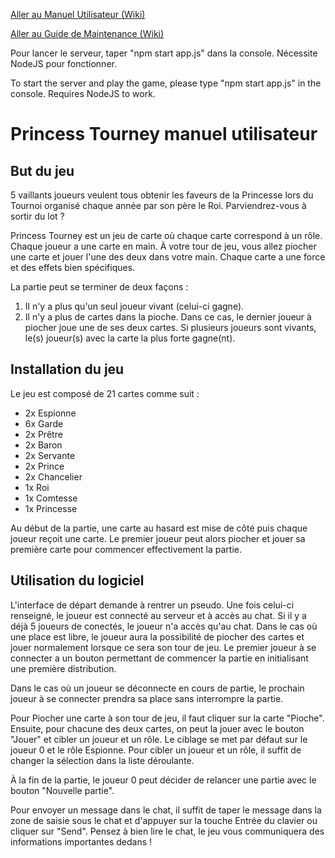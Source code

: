 [Aller au Manuel Utilisateur (Wiki)](https://github.com/Zkw-Alban/PrincessTourney/wiki/Manuel-utilisateur)

[Aller au Guide de Maintenance (Wiki)](https://github.com/Zkw-Alban/PrincessTourney/wiki/Guide-de-maintenance)

Pour lancer le serveur, taper "npm start app.js" dans la console. Nécessite NodeJS pour fonctionner.

To start the server and play the game, please type "npm start app.js" in the console. Requires NodeJS to work.

# Princess Tourney manuel utilisateur

## But du jeu

5 vaillants joueurs veulent tous obtenir les faveurs de la Princesse lors du Tournoi organisé chaque année par son père le Roi. Parviendrez-vous à sortir du lot ?

Princess Tourney est un jeu de carte où chaque carte correspond à un rôle. Chaque joueur a une carte en main. À votre tour de jeu, vous allez piocher une carte et jouer l'une des deux dans votre main. Chaque carte a une force et des effets bien spécifiques.

La partie peut se terminer de deux façons :
1. Il n'y a plus qu'un seul joueur vivant (celui-ci gagne).
2. Il n'y a plus de cartes dans la pioche. Dans ce cas, le dernier joueur à piocher joue une de ses deux cartes. Si plusieurs joueurs sont vivants, le(s) joueur(s) avec la carte la plus forte gagne(nt).

## Installation du jeu

Le jeu est composé de 21 cartes comme suit :
- 2x Espionne
- 6x Garde
- 2x Prêtre
- 2x Baron
- 2x Servante
- 2x Prince
- 2x Chancelier
- 1x Roi
- 1x Comtesse
- 1x Princesse

Au début de la partie, une carte au hasard est mise de côté puis chaque joueur reçoit une carte. Le premier joueur peut alors piocher et jouer sa première carte pour commencer effectivement la partie.

## Utilisation du logiciel

L'interface de départ demande à rentrer un pseudo. Une fois celui-ci renseigné, le joueur est connecté au serveur et à accès au chat. Si il y a déjà 5 joueurs de conectés, le joueur n'a accès qu'au chat. Dans le cas où une place est libre, le joueur aura la possibilité de piocher des cartes et jouer normalement lorsque ce sera son tour de jeu. Le premier joueur à se connecter a un bouton permettant de commencer la partie en initialisant une première distribution.

Dans le cas où un joueur se déconnecte en cours de partie, le prochain joueur à se connecter prendra sa place sans interrompre la partie.

Pour Piocher une carte à son tour de jeu, il faut cliquer sur la carte "Pioche". Ensuite, pour chacune des deux cartes, on peut la jouer avec le bouton "Jouer" et cibler un joueur et un rôle. Le ciblage se met par défaut sur le joueur 0 et le rôle Espionne. Pour cibler un joueur et un rôle, il suffit de changer la sélection dans la liste déroulante.

À la fin de la partie, le joueur 0 peut décider de relancer une partie avec le bouton "Nouvelle partie".

Pour envoyer un message dans le chat, il suffit de taper le message dans la zone de saisie sous le chat et d'appuyer sur la touche Entrée du clavier ou cliquer sur "Send". Pensez à bien lire le chat, le jeu vous communiquera des informations importantes dedans !
